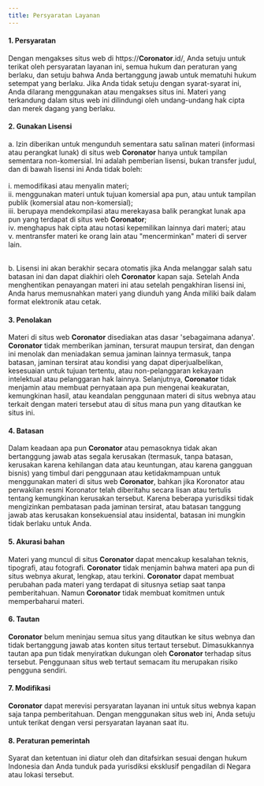 ```yaml
---
title: Persyaratan Layanan
---
```



#### 1. Persyaratan
Dengan mengakses situs web di https://**Coronator**.id/, Anda setuju untuk terikat oleh persyaratan layanan ini, semua hukum dan peraturan yang berlaku, dan setuju bahwa Anda bertanggung jawab untuk mematuhi hukum setempat yang berlaku. Jika Anda tidak setuju dengan syarat-syarat ini, Anda dilarang menggunakan atau mengakses situs ini. Materi yang terkandung dalam situs web ini dilindungi oleh undang-undang hak cipta dan merek dagang yang berlaku.

#### 2. Gunakan Lisensi
a. Izin diberikan untuk mengunduh sementara satu salinan materi (informasi atau perangkat lunak) di situs web **Coronator** hanya untuk tampilan sementara non-komersial. Ini adalah pemberian lisensi, bukan transfer judul, dan di bawah lisensi ini Anda tidak boleh:
<br><br>
i. memodifikasi atau menyalin materi;<br>
ii. menggunakan materi untuk tujuan komersial apa pun, atau untuk tampilan publik (komersial atau non-komersial);<br>
iii. berupaya mendekompilasi atau merekayasa balik perangkat lunak apa pun yang terdapat di situs web **Coronator**;<br>
iv. menghapus hak cipta atau notasi kepemilikan lainnya dari materi; atau<br>
v. mentransfer materi ke orang lain atau "mencerminkan" materi di server lain.<br><br>

b. Lisensi ini akan berakhir secara otomatis jika Anda melanggar salah satu batasan ini dan dapat diakhiri oleh **Coronator** kapan saja. Setelah Anda menghentikan penayangan materi ini atau setelah pengakhiran lisensi ini, Anda harus memusnahkan materi yang diunduh yang Anda miliki baik dalam format elektronik atau cetak.

#### 3. Penolakan
Materi di situs web **Coronator** disediakan atas dasar 'sebagaimana adanya'. **Coronator** tidak memberikan jaminan, tersurat maupun tersirat, dan dengan ini menolak dan meniadakan semua jaminan lainnya termasuk, tanpa batasan, jaminan tersirat atau kondisi yang dapat diperjualbelikan, kesesuaian untuk tujuan tertentu, atau non-pelanggaran kekayaan intelektual atau pelanggaran hak lainnya.
Selanjutnya, **Coronator** tidak menjamin atau membuat pernyataan apa pun mengenai keakuratan, kemungkinan hasil, atau keandalan penggunaan materi di situs webnya atau terkait dengan materi tersebut atau di situs mana pun yang ditautkan ke situs ini.

#### 4. Batasan
Dalam keadaan apa pun **Coronator** atau pemasoknya tidak akan bertanggung jawab atas segala kerusakan (termasuk, tanpa batasan, kerusakan karena kehilangan data atau keuntungan, atau karena gangguan bisnis) yang timbul dari penggunaan atau ketidakmampuan untuk menggunakan materi di situs web **Coronator**, bahkan jika Koronator atau perwakilan resmi Koronator telah diberitahu secara lisan atau tertulis tentang kemungkinan kerusakan tersebut. Karena beberapa yurisdiksi tidak mengizinkan pembatasan pada jaminan tersirat, atau batasan tanggung jawab atas kerusakan konsekuensial atau insidental, batasan ini mungkin tidak berlaku untuk Anda.

#### 5. Akurasi bahan
Materi yang muncul di situs **Coronator** dapat mencakup kesalahan teknis, tipografi, atau fotografi. **Coronator** tidak menjamin bahwa materi apa pun di situs webnya akurat, lengkap, atau terkini. **Coronator** dapat membuat perubahan pada materi yang terdapat di situsnya setiap saat tanpa pemberitahuan. Namun **Coronator** tidak membuat komitmen untuk memperbaharui materi.

#### 6. Tautan
**Coronator** belum meninjau semua situs yang ditautkan ke situs webnya dan tidak bertanggung jawab atas konten situs tertaut tersebut. Dimasukkannya tautan apa pun tidak menyiratkan dukungan oleh **Coronator** terhadap situs tersebut. Penggunaan situs web tertaut semacam itu merupakan risiko pengguna sendiri.

#### 7. Modifikasi
**Coronator** dapat merevisi persyaratan layanan ini untuk situs webnya kapan saja tanpa pemberitahuan. Dengan menggunakan situs web ini, Anda setuju untuk terikat dengan versi persyaratan layanan saat itu.

#### 8. Peraturan pemerintah
Syarat dan ketentuan ini diatur oleh dan ditafsirkan sesuai dengan hukum Indonesia dan Anda tunduk pada yurisdiksi eksklusif pengadilan di Negara atau lokasi tersebut.
